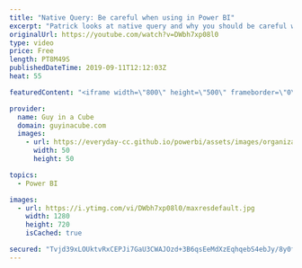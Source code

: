 ```yaml
---
title: "Native Query: Be careful when using in Power BI"
excerpt: "Patrick looks at native query and why you should be careful when using it in Power BI. He looks at what native query is, what to consider when using it, and how to monitor what query folding, in Power Query, is or is not doing.  Guy in a Cube Courses: https://guyinacu.be/courses  ******** LET'S CONNECT!"
originalUrl: https://youtube.com/watch?v=DWbh7xp08l0
type: video
price: Free
length: PT8M49S
publishedDateTime: 2019-09-11T12:12:03Z
heat: 55

featuredContent: "<iframe width=\"800\" height=\"500\" frameborder=\"0\" src=\"https://www.youtube.com/embed/DWbh7xp08l0\" allow=\"accelerometer; autoplay; encrypted-media; gyroscope; picture-in-picture\" allowfullscreen></iframe>"

provider:
  name: Guy in a Cube
  domain: guyinacube.com
  images:
    - url: https://everyday-cc.github.io/powerbi/assets/images/organizations/guyinacube.com-50x50.jpg
      width: 50
      height: 50

topics:
  - Power BI

images:
  - url: https://i.ytimg.com/vi/DWbh7xp08l0/maxresdefault.jpg
    width: 1280
    height: 720
    isCached: true

secured: "Tvjd39xLOUktvRxCEPJi7GaU3CWAJOzd+3B6qsEeMdXzEqhqebS4ebJy/8y0fPxjytSrV5x9+2MhFdHrxcHG/jmJ4spnE6De84LL60TLtiGdukQ3BvIO0d3gtRxqaNWsW0hrwel8P5ZG/XpJ0d/PkMXEkddQIyo9SyjjLJ1aMqgwUOi2p0Vylz8u3uKsHEIFSw8N2twgVxUV/nGC0KILmJx8RurN72OCOYQPuvqPrFpkcHlmQrsnrw6dxMdJenrKZRjNWV6ZLGgmuLAMLipvZIKfovJh0J2xlcflVuTScX/noYwZtBiE4ugOVXcEMQlJndK5uZEGRbzOSv26I5T/SY4VjnnwrWGLw91bxwwJL+N8BQ1l+lxNBc1Uz8p0Wn+ft4UZ2vi1akZPbjITlCbvMtLS6S7SOw4ch+1oYOc/aF4=;Zk19+L6wfI/xySrXpEJriA=="
---
```



